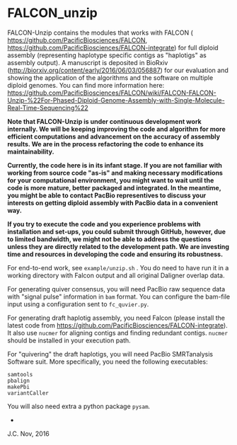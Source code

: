 # FALCON_unzip

FALCON-Unzip contains the modules that works with FALCON ( https://github.com/PacificBiosciences/FALCON,  https://github.com/PacificBiosciences/FALCON-integrate) for full diploid assembly (representing haplotype specific contigs as "haplotigs" as assembly output). A manuscript is deposited in BioRxiv (http://biorxiv.org/content/early/2016/06/03/056887) for our evaluation and showing the application of the algorithms and the software on multiple diploid genomes. You can find more information here: https://github.com/PacificBiosciences/FALCON/wiki/FALCON-FALCON-Unzip-%22For-Phased-Diploid-Genome-Assembly-with-Single-Molecule-Real-Time-Sequencing%22

**Note that FALCON-Unzip is under continuous development work internally. We will be keeping improving the code and algorithm for more efficient computations and advancement on the accuracy of assembly results. We are in the process refactoring the code to enhance its maintainability.** 

**Currently, the code here is in its infant stage. If you are not familiar with working from source code "as-is" and making necessary modifications for your computational environment, you might want to wait until the code is more mature, better packaged and  integrated. In the meantime, you might be able to contact PacBio representives to discuss your interests on getting diploid assembly with PacBio data in a convenient way.** 

**If you try to execute the code and you experience problems with installation and set-ups, you could submit through GitHub, however, due to limited bandwidth, we might not be able to address the questions unless they are directly related to the development path. We are investing time and resources in developing the code and ensuring its robustness.**

For end-to-end work, see `example/unzip.sh` . You do need to have run it in a working directory with Falcon output and all original Daligner overlap data.

For generating quiver consensus, you will need PacBio raw sequence data with "signal pulse" information in `bam` format. You can configure the bam-file input using a configuration sent to `fc_quvier.py`.

For generating draft haplotig assembly, you need Falcon (please install the latest code from https://github.com/PacificBiosciences/FALCON-integrate). It also use `nucmer` for aligning contigs and finding redundant contigs. `nucmer` should be installed in your execution path.

For "quivering" the draft haplotigs, you will need PacBio SMRTanalysis Software suit. More specifically, you need the following executables:
```
samtools
pbalign
makePbi
variantCaller
```

You will also need extra a python package `pysam`.

-
J.C. Nov, 2016

